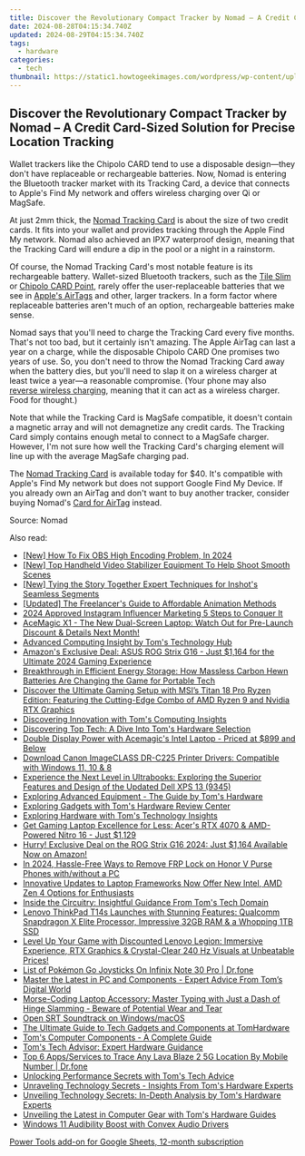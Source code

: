 ```yaml
---
title: Discover the Revolutionary Compact Tracker by Nomad – A Credit Card-Sized Solution for Precise Location Tracking
date: 2024-08-28T04:15:34.740Z
updated: 2024-08-29T04:15:34.740Z
tags:
  - hardware
categories:
  - tech
thumbnail: https://static1.howtogeekimages.com/wordpress/wp-content/uploads/2024/05/person-holding-the-nomad-tracking-card.jpg
---
```


## Discover the Revolutionary Compact Tracker by Nomad – A Credit Card-Sized Solution for Precise Location Tracking

Wallet trackers like the Chipolo CARD tend to use a disposable design—they don't have replaceable or rechargeable batteries. Now, Nomad is entering the Bluetooth tracker market with its Tracking Card, a device that connects to Apple's Find My network and offers wireless charging over Qi or MagSafe.

 At just 2mm thick, the [Nomad Tracking Card](https://shop-links.co/link/?exclusive=1&publisher_slug=itechdaily19598&url=https%3A%2F%2Fwww.anrdoezrs.net%2Flinks%2F3607085%2Ftype%2Fdlg%2Fsid%2FUUhtgUeUpU2003275%2Fhttps%3A%2F%2Fnomadgoods.com%2Fproducts%2Ftracking-card) is about the size of two credit cards. It fits into your wallet and provides tracking through the Apple Find My network. Nomad also achieved an IPX7 waterproof design, meaning that the Tracking Card will endure a dip in the pool or a night in a rainstorm.

 Of course, the Nomad Tracking Card's most notable feature is its rechargeable battery. Wallet-sized Bluetooth trackers, such as the [Tile Slim](https://www.tile.com/product/black-slim) or [Chipolo CARD Point](https://facebook-video-share.techidaily.com/updated-taking-your-videos-to-the-next-level-expert-pc-methods-for-youtubers/), rarely offer the user-replaceable batteries that we see in [Apple's AirTags](https://extra-hints.techidaily.com/medical-and-health-facebook-ads-campaign-tips/) and other, larger trackers. In a form factor where replaceable batteries aren't much of an option, rechargeable batteries make sense.

 Nomad says that you'll need to charge the Tracking Card every five months. That's not too bad, but it certainly isn't amazing. The Apple AirTag can last a year on a charge, while the disposable Chipolo CARD One promises two years of use. So, you don't need to throw the Nomad Tracking Card away when the battery dies, but you'll need to slap it on a wireless charger at least twice a year—a reasonable compromise. (Your phone may also [reverse wireless charging](https://android-location.techidaily.com/in-2024-for-people-wanting-to-mock-gps-on-samsung-galaxy-s23-tactical-edition-devices-drfone-by-drfone-virtual/), meaning that it can act as a wireless charger. Food for thought.)

 Note that while the Tracking Card is MagSafe compatible, it doesn't contain a magnetic array and will not demagnetize any credit cards. The Tracking Card simply contains enough metal to connect to a MagSafe charger. However, I'm not sure how well the Tracking Card's charging element will line up with the average MagSafe charging pad.

 The [Nomad Tracking Card](https://shop-links.co/link/?exclusive=1&publisher_slug=itechdaily19598&url=https%3A%2F%2Fwww.anrdoezrs.net%2Flinks%2F3607085%2Ftype%2Fdlg%2Fsid%2FUUhtgUeUpU2003275%2Fhttps%3A%2F%2Fnomadgoods.com%2Fproducts%2Ftracking-card) is available today for $40\. It's compatible with Apple's Find My network but does not support Google Find My Device. If you already own an AirTag and don't want to buy another tracker, consider buying Nomad's [Card for AirTag](https://shop-links.co/link/?exclusive=1&publisher_slug=itechdaily19598&url=https%3A%2F%2Fwww.anrdoezrs.net%2Flinks%2F3607085%2Ftype%2Fdlg%2Fsid%2FUUhtgUeUpU2003275%2Fhttps%3A%2F%2Fnomadgoods.com%2Fproducts%2Fcard-for-airtag) instead.

 Source: Nomad

<ins class="adsbygoogle"
     style="display:block"
     data-ad-format="autorelaxed"
     data-ad-client="ca-pub-7571918770474297"
     data-ad-slot="1223367746"></ins>



<ins class="adsbygoogle"
     style="display:block"
     data-ad-client="ca-pub-7571918770474297"
     data-ad-slot="8358498916"
     data-ad-format="auto"
     data-full-width-responsive="true"></ins>

<span class="atpl-alsoreadstyle">Also read:</span>
<div><ul>
<li><a href="https://screen-activity-recording.techidaily.com/new-how-to-fix-obs-high-encoding-problem-in-2024/"><u>[New] How To Fix OBS High Encoding Problem, In 2024</u></a></li>
<li><a href="https://article-posts.techidaily.com/new-top-handheld-video-stabilizer-equipment-to-help-shoot-smooth-scenes/"><u>[New] Top Handheld Video Stabilizer Equipment To Help Shoot Smooth Scenes</u></a></li>
<li><a href="https://some-skills.techidaily.com/new-tying-the-story-together-expert-techniques-for-inshots-seamless-segments/"><u>[New] Tying the Story Together  Expert Techniques for Inshot's Seamless Segments</u></a></li>
<li><a href="https://some-approaches.techidaily.com/updated-the-freelancers-guide-to-affordable-animation-methods/"><u>[Updated] The Freelancer's Guide to Affordable Animation Methods</u></a></li>
<li><a href="https://instagram-videos.techidaily.com/2024-approved-instagram-influencer-marketing-5-steps-to-conquer-it/"><u>2024 Approved  Instagram Influencer Marketing  5 Steps to Conquer It</u></a></li>
<li><a href="https://hardware-reviews.techidaily.com/1723862676764-acemagic-x1-the-new-dual-screen-laptop-watch-out-for-pre-launch-discount-and-details-next-month/"><u>AceMagic X1 - The New Dual-Screen Laptop: Watch Out for Pre-Launch Discount & Details Next Month!</u></a></li>
<li><a href="https://hardware-reviews.techidaily.com/advanced-computing-insight-by-toms-technology-hub/"><u>Advanced Computing Insight by Tom's Technology Hub</u></a></li>
<li><a href="https://hardware-reviews.techidaily.com/amazons-exclusive-deal-asus-rog-strix-g16-just-1164-for-the-ultimate-2024-gaming-experience/"><u>Amazon's Exclusive Deal: ASUS ROG Strix G16 - Just $1,164 for the Ultimate 2024 Gaming Experience</u></a></li>
<li><a href="https://hardware-reviews.techidaily.com/breakthrough-in-efficient-energy-storage-how-massless-carbon-hewn-batteries-are-changing-the-game-for-portable-tech/"><u>Breakthrough in Efficient Energy Storage: How Massless Carbon Hewn Batteries Are Changing the Game for Portable Tech</u></a></li>
<li><a href="https://hardware-reviews.techidaily.com/discover-the-ultimate-gaming-setup-with-msis-titan-18-pro-ryzen-edition-featuring-the-cutting-edge-combo-of-amd-ryzen-9-and-nvidia-rtx-graphics/"><u>Discover the Ultimate Gaming Setup with MSI’s Titan 18 Pro Ryzen Edition: Featuring the Cutting-Edge Combo of AMD Ryzen 9 and Nvidia RTX Graphics</u></a></li>
<li><a href="https://hardware-reviews.techidaily.com/discovering-innovation-with-toms-computing-insights/"><u>Discovering Innovation with Tom's Computing Insights</u></a></li>
<li><a href="https://hardware-reviews.techidaily.com/discovering-top-tech-a-dive-into-toms-hardware-selection/"><u>Discovering Top Tech: A Dive Into Tom's Hardware Selection</u></a></li>
<li><a href="https://hardware-reviews.techidaily.com/double-display-power-with-acemagics-intel-laptop-priced-at-899-and-below/"><u>Double Display Power with Acemagic's Intel Laptop - Priced at $899 and Below</u></a></li>
<li><a href="https://hardware-help.techidaily.com/download-canon-imageclass-dr-c225-printer-drivers-compatible-with-windows-11-10-and-8/"><u>Download Canon ImageCLASS DR-C225 Printer Drivers: Compatible with Windows 11, 10 & 8</u></a></li>
<li><a href="https://hardware-reviews.techidaily.com/experience-the-next-level-in-ultrabooks-exploring-the-superior-features-and-design-of-the-updated-dell-xps-13-9345/"><u>Experience the Next Level in Ultrabooks: Exploring the Superior Features and Design of the Updated Dell XPS 13 (9345)</u></a></li>
<li><a href="https://hardware-reviews.techidaily.com/exploring-advanced-equipment-the-guide-by-toms-hardware/"><u>Exploring Advanced Equipment - The Guide by Tom's Hardware</u></a></li>
<li><a href="https://hardware-reviews.techidaily.com/exploring-gadgets-with-toms-hardware-review-center/"><u>Exploring Gadgets with Tom's Hardware Review Center</u></a></li>
<li><a href="https://hardware-reviews.techidaily.com/exploring-hardware-with-toms-technology-insights/"><u>Exploring Hardware with Tom's Technology Insights</u></a></li>
<li><a href="https://hardware-reviews.techidaily.com/get-gaming-laptop-excellence-for-less-acers-rtx-4070-and-amd-powered-nitro-16-just-1129/"><u>Get Gaming Laptop Excellence for Less: Acer's RTX 4070 & AMD-Powered Nitro 16 - Just $1,129</u></a></li>
<li><a href="https://hardware-reviews.techidaily.com/hurry-exclusive-deal-on-the-rog-strix-g16-2024-just-1164-available-now-on-amazon/"><u>Hurry! Exclusive Deal on the ROG Strix G16 2024: Just $1,164 Available Now on Amazon!</u></a></li>
<li><a href="https://android-frp.techidaily.com/in-2024-hassle-free-ways-to-remove-frp-lock-on-honor-v-purse-phones-withwithout-a-pc-by-drfone-android/"><u>In 2024, Hassle-Free Ways to Remove FRP Lock on Honor V Purse Phones with/without a PC</u></a></li>
<li><a href="https://hardware-reviews.techidaily.com/innovative-updates-to-laptop-frameworks-now-offer-new-intel-amd-zen-4-options-for-enthusiasts/"><u>Innovative Updates to Laptop Frameworks Now Offer New Intel, AMD Zen 4 Options for Enthusiasts</u></a></li>
<li><a href="https://hardware-reviews.techidaily.com/inside-the-circuitry-insightful-guidance-from-toms-tech-domain/"><u>Inside the Circuitry: Insightful Guidance From Tom's Tech Domain</u></a></li>
<li><a href="https://hardware-reviews.techidaily.com/lenovo-thinkpad-t14s-launches-with-stunning-features-qualcomm-snapdragon-x-elite-processor-impressive-32gb-ram-and-a-whopping-1tb-ssd/"><u>Lenovo ThinkPad T14s Launches with Stunning Features: Qualcomm Snapdragon X Elite Processor, Impressive 32GB RAM & a Whopping 1TB SSD</u></a></li>
<li><a href="https://hardware-reviews.techidaily.com/level-up-your-game-with-discounted-lenovo-legion-immersive-experience-rtx-graphics-and-crystal-clear-240-hz-visuals-at-unbeatable-prices/"><u>Level Up Your Game with Discounted Lenovo Legion: Immersive Experience, RTX Graphics & Crystal-Clear 240 Hz Visuals at Unbeatable Prices!</u></a></li>
<li><a href="https://android-pokemon-go.techidaily.com/list-of-pokemon-go-joysticks-on-infinix-note-30-pro-drfone-by-drfone-virtual-android/"><u>List of Pokémon Go Joysticks On Infinix Note 30 Pro | Dr.fone</u></a></li>
<li><a href="https://hardware-reviews.techidaily.com/master-the-latest-in-pc-and-components-expert-advice-from-toms-digital-world/"><u>Master the Latest in PC and Components - Expert Advice From Tom’s Digital World</u></a></li>
<li><a href="https://hardware-reviews.techidaily.com/morse-coding-laptop-accessory-master-typing-with-just-a-dash-of-hinge-slamming-beware-of-potential-wear-and-tear/"><u>Morse-Coding Laptop Accessory: Master Typing with Just a Dash of Hinge Slamming - Beware of Potential Wear and Tear</u></a></li>
<li><a href="https://extra-tips.techidaily.com/open-srt-soundtrack-on-windowsmacos/"><u>Open SRT Soundtrack on Windows/macOS</u></a></li>
<li><a href="https://hardware-reviews.techidaily.com/the-ultimate-guide-to-tech-gadgets-and-components-at-tomhardware/"><u>The Ultimate Guide to Tech Gadgets and Components at TomHardware</u></a></li>
<li><a href="https://hardware-reviews.techidaily.com/toms-computer-components-a-complete-guide/"><u>Tom's Computer Components - A Complete Guide</u></a></li>
<li><a href="https://hardware-reviews.techidaily.com/toms-tech-advisor-expert-hardware-guidance/"><u>Tom's Tech Advisor: Expert Hardware Guidance</u></a></li>
<li><a href="https://android-location-track.techidaily.com/top-6-appsservices-to-trace-any-lava-blaze-2-5g-location-by-mobile-number-drfone-by-drfone-virtual-android/"><u>Top 6 Apps/Services to Trace Any Lava Blaze 2 5G Location By Mobile Number | Dr.fone</u></a></li>
<li><a href="https://hardware-reviews.techidaily.com/unlocking-performance-secrets-with-toms-tech-advice/"><u>Unlocking Performance Secrets with Tom's Tech Advice</u></a></li>
<li><a href="https://hardware-reviews.techidaily.com/unraveling-technology-secrets-insights-from-toms-hardware-experts/"><u>Unraveling Technology Secrets - Insights From Tom's Hardware Experts</u></a></li>
<li><a href="https://hardware-reviews.techidaily.com/unveiling-technology-secrets-in-depth-analysis-by-toms-hardware-experts/"><u>Unveiling Technology Secrets: In-Depth Analysis by Tom's Hardware Experts</u></a></li>
<li><a href="https://hardware-reviews.techidaily.com/unveiling-the-latest-in-computer-gear-with-toms-hardware-guides/"><u>Unveiling the Latest in Computer Gear with Tom's Hardware Guides</u></a></li>
<li><a href="https://driver-install.techidaily.com/windows-11-audibility-boost-with-convex-audio-drivers/"><u>Windows 11 Audibility Boost with Convex Audio Drivers</u></a></li>
</ul></div>

<!-- affiliate ads begin -->
<a href="https://secure.2checkout.com/order/checkout.php?PRODS=4721564&QTY=1&AFFILIATE=108875&CART=1">Power Tools add-on for Google Sheets, 12-month subscription</a>
<!-- affiliate ads end -->